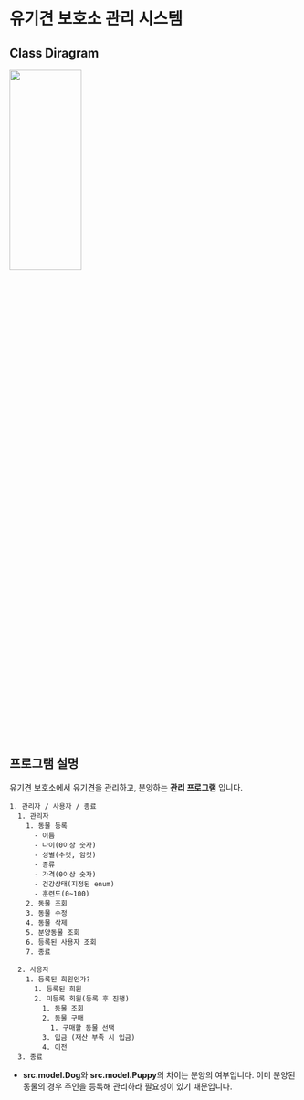 # 유기견 보호소 관리 시스템

## Class Diragram

<img src="https://github.com/user-attachments/assets/b385f1bd-af67-4a9a-ad8d-8586b26afc5d" width="50%" height="30%" />

## 프로그램 설명
유기견 보호소에서 유기견을 관리하고, 분양하는 **관리 프로그램** 입니다.

```agsl
1. 관리자 / 사용자 / 종료
  1. 관리자
    1. 동물 등록
      - 이름
      - 나이(0이상 숫자)
      - 성별(수컷, 암컷)
      - 종류
      - 가격(0이상 숫자)
      - 건강상태(지정된 enum)
      - 훈련도(0~100)
    2. 동물 조회
    3. 동물 수정
    4. 동물 삭제
    5. 분양동물 조회
    6. 등록된 사용자 조회
    7. 종료

  2. 사용자
    1. 등록된 회원인가?
      1. 등록된 회원
      2. 미등록 회원(등록 후 진행)
        1. 동물 조회
        2. 동물 구매
          1. 구매할 동물 선택
        3. 입금 (재산 부족 시 입금)
        4. 이전
  3. 종료
```
- **src.model.Dog**와 **src.model.Puppy**의 차이는 분양의 여부입니다. 이미 분양된 동물의 경우 주인을 등록해 관리하라 필요성이 있기 때문입니다.
